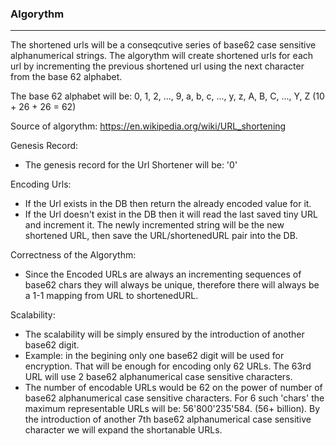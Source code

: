 ### Algorythm
-------------
The shortened urls will be a conseqcutive series of base62 case sensitive alphanumerical strings.
The algorythm will create shortened urls for each url by incrementing the previous shortened url using the next character from the base 62 alphabet.

The base 62 alphabet will be:
0, 1, 2, ..., 9, a, b, c, ..., y, z, A, B, C, ..., Y, Z (10 + 26 + 26 = 62)

Source of algorythm:
https://en.wikipedia.org/wiki/URL_shortening

Genesis Record:
- The genesis record for the Url Shortener will be: '0'

Encoding Urls:
- If the Url exists in the DB then return the already encoded value for it.
- If the Url doesn't exist in the DB then it will read the last saved tiny URL and increment it. The newly incremented string will be the new shortened URL, then save the URL/shortenedURL pair into the DB.

Correctness of the Algorythm:
- Since the Encoded URLs are always an incrementing sequences of base62 chars they will always be unique, therefore there will always be a 1-1 mapping from URL to shortenedURL.

Scalability:
- The scalability will be simply ensured by the introduction of another base62 digit.
- Example: in the begining only one base62 digit will be used for encryption. That will be enough for encoding only 62 URLs. The 63rd URL will use 2 base62 alphanumerical case sensitive characters.
- The number of encodable URLs would be 62 on the power of number of base62 alphanumerical case sensitive characters. For 6 such 'chars' the maximum representable URLs will be: 56'800'235'584. (56+ billion). By the introduction of another 7th base62 alphanumerical case sensitive character we will expand the shortanable URLs.


